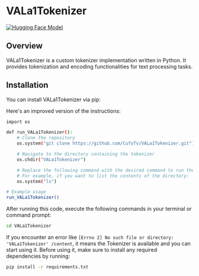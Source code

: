 # VALa1Tokenizer

[![Hugging Face Model](https://img.shields.io/badge/Hugging%20Face-Model%20Hub-blue)](https://huggingface.co/models/dosaai/vala1tokenizer)

## Overview

VALa1Tokenizer is a custom tokenizer implementation written in Python. It provides tokenization and encoding functionalities for text processing tasks.

## Installation

You can install VALa1Tokenizer via pip:

Here's an improved version of the instructions:

```bash
import os

def run_VALa1Tokenizer():
    # Clone the repository
    os.system("git clone https://github.com/CufoTv/VALa1Tokenizer.git")

    # Navigate to the directory containing the tokenizer
    os.chdir("VALa1Tokenizer")

    # Replace the following command with the desired command to run the tokenizer
    # For example, if you want to list the contents of the directory:
    os.system("ls")

# Example usage
run_VALa1Tokenizer()
```

After running this code, execute the following commands in your terminal or command prompt:

```bash
cd VALa1Tokenizer
```

If you encounter an error like `[Errno 2] No such file or directory: 'VALa1Tokenizer' /content`, it means the Tokenizer is available and you can start using it. Before using it, make sure to install any required dependencies by running:

```bash
pip install -r requirements.txt
```
